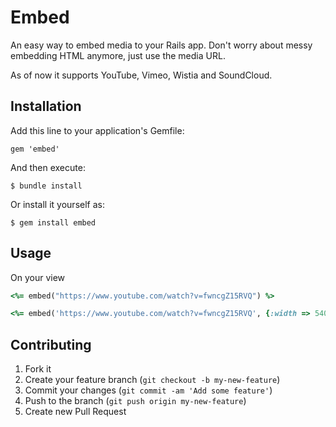 # Embed

An easy way to embed media to your Rails app. Don't worry about messy embedding HTML anymore, just use the media URL.

As of now it supports YouTube, Vimeo, Wistia and SoundCloud.

## Installation

Add this line to your application's Gemfile:

    gem 'embed'

And then execute:

    $ bundle install

Or install it yourself as:

    $ gem install embed

## Usage

On your view

```ruby
<%= embed("https://www.youtube.com/watch?v=fwncgZ15RVQ") %>
```

```ruby
<%= embed('https://www.youtube.com/watch?v=fwncgZ15RVQ', {:width => 540, :height => 290}) %>
```


## Contributing

1. Fork it
2. Create your feature branch (`git checkout -b my-new-feature`)
3. Commit your changes (`git commit -am 'Add some feature'`)
4. Push to the branch (`git push origin my-new-feature`)
5. Create new Pull Request
